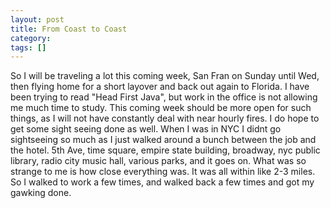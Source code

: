 ```yaml
---
layout: post
title: From Coast to Coast
category: 
tags: []
---
```



So I will be traveling a lot this coming week, San Fran on Sunday until Wed, then flying home for a short layover and back out again to Florida.   I have been trying to read "Head First Java", but work in the office is not allowing me much time to study.  This coming week should be more open for such things, as I will not have constantly deal with near hourly fires.  I do hope to get some sight seeing done as well.  When I was in NYC I didnt go sightseeing so much as I just walked around a bunch between the job and the hotel.  5th Ave, time square, empire state building, broadway, nyc public library, radio city music hall, various parks, and it goes on.  What was so strange to me is how close everything was.  It was all within like 2-3 miles.  So I walked to work a few times, and walked back a few times and got my gawking done.
